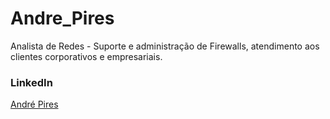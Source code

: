 # Andre_Pires

Analista de Redes - Suporte e administração de Firewalls, atendimento aos clientes corporativos e empresariais.


### LinkedIn 
<div class="LI-profile-badge"  data-version="v1" data-size="medium" data-locale="pt_BR" data-type="horizontal" data-theme="dark" data-vanity="andre-s-pires"><a class="LI-simple-link" href='https://br.linkedin.com/in/andre-s-pires?trk=profile-badge'>André Pires</a></div>
